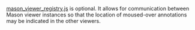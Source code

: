 <a href="mason_viewer_registry.js">mason_viewer_registry.js</a> is optional. It allows for communication between Mason viewer instances so that the location of moused-over annotations may be indicated in the other viewers.
